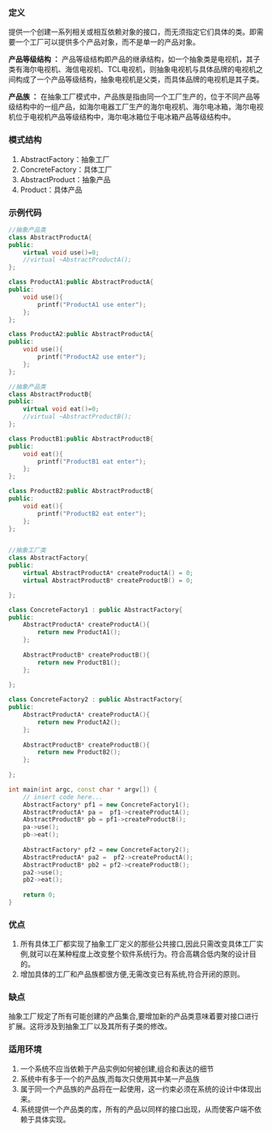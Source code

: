 ### 定义
提供一个创建一系列相关或相互依赖对象的接口，而无须指定它们具体的类。即需要一个工厂可以提供多个产品对象，而不是单一的产品对象。

**产品等级结构 ：** 产品等级结构即产品的继承结构，如一个抽象类是电视机，其子类有海尔电视机、海信电视机、TCL电视机，则抽象电视机与具体品牌的电视机之间构成了一个产品等级结构，抽象电视机是父类，而具体品牌的电视机是其子类。

**产品族 ：** 在抽象工厂模式中，产品族是指由同一个工厂生产的，位于不同产品等级结构中的一组产品，如海尔电器工厂生产的海尔电视机、海尔电冰箱，海尔电视机位于电视机产品等级结构中，海尔电冰箱位于电冰箱产品等级结构中。

### 模式结构
1. AbstractFactory：抽象工厂
2. ConcreteFactory：具体工厂
3. AbstractProduct：抽象产品
4. Product：具体产品

### 示例代码
```cpp
//抽象产品类
class AbstractProductA{
public:
    virtual void use()=0;
    //virtual ~AbstractProductA();
};

class ProductA1:public AbstractProductA{
public:
    void use(){
        printf("ProductA1 use enter");
    };
};

class ProductA2:public AbstractProductA{
public:
    void use(){
        printf("ProductA2 use enter");
    };
};

//抽象产品类
class AbstractProductB{
public:
    virtual void eat()=0;
    //virtual ~AbstractProductB();
};

class ProductB1:public AbstractProductB{
public:
    void eat(){
        printf("ProductB1 eat enter");
    };
};

class ProductB2:public AbstractProductB{
public:
    void eat(){
        printf("ProductB2 eat enter");
    };
};


//抽象工厂类
class AbstractFactory{
public:
    virtual AbstractProductA* createProductA() = 0;
    virtual AbstractProductB* createProductB() = 0;

};

class ConcreteFactory1 : public AbstractFactory{
public:
    AbstractProductA* createProductA(){
        return new ProductA1();
    };
    
    AbstractProductB* createProductB(){
        return new ProductB1();
    };
    
};

class ConcreteFactory2 : public AbstractFactory{
public:
    AbstractProductA* createProductA(){
        return new ProductA2();
    };
    
    AbstractProductB* createProductB(){
        return new ProductB2();
    };
    
};

int main(int argc, const char * argv[]) {
    // insert code here...
    AbstractFactory* pf1 = new ConcreteFactory1();
    AbstractProductA* pa =  pf1->createProductA();
    AbstractProductB* pb = pf1->createProductB();
    pa->use();
    pb->eat();
    
    AbstractFactory* pf2 = new ConcreteFactory2();
    AbstractProductA* pa2 =  pf2->createProductA();
    AbstractProductB* pb2 = pf2->createProductB();
    pa2->use();
    pb2->eat();
    
    return 0;
}
```
### 优点
1. 所有具体工厂都实现了抽象工厂定义的那些公共接口,因此只需改变具体工厂实例,就可以在某种程度上改变整个软件系统行为。符合高耦合低内聚的设计目的。
2. 增加具体的工厂和产品族都很方便,无需改变已有系统,符合开闭的原则。

### 缺点  
抽象工厂规定了所有可能创建的产品集合,要增加新的产品类意味着要对接口进行扩展。这将涉及到抽象工厂以及其所有子类的修改。

### 适用环境
1. 一个系统不应当依赖于产品实例如何被创建,组合和表达的细节
2. 系统中有多于一个的产品族,而每次只使用其中某一产品族
3. 属于同一个产品族的产品将在一起使用，这一约束必须在系统的设计中体现出来。
4. 系统提供一个产品类的库，所有的产品以同样的接口出现，从而使客户端不依赖于具体实现。
